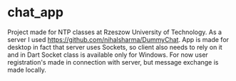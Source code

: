 # chat_app

Project made for NTP classes at Rzeszow University of Technology. 
As a server I used https://github.com/nihalsharma/DummyChat.
App is made for desktop in fact that server uses Sockets, so client also needs to rely on it and in Dart Socket class is available only for Windows.
For now user registration's made in connection with server, but message exchange is made locally. 